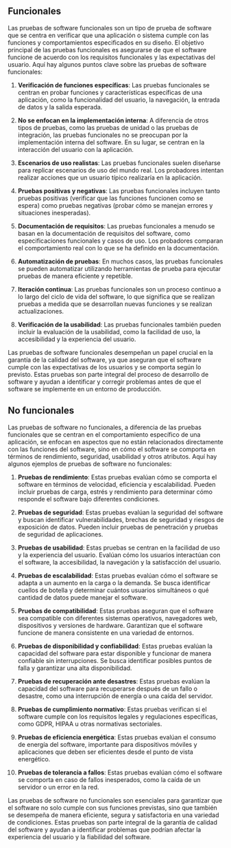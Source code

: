 ## Funcionales
Las pruebas de software funcionales son un tipo de prueba de software que se centra en verificar que una aplicación o sistema cumple con las funciones y comportamientos especificados en su diseño. El objetivo principal de las pruebas funcionales es asegurarse de que el software funcione de acuerdo con los requisitos funcionales y las expectativas del usuario. Aquí hay algunos puntos clave sobre las pruebas de software funcionales:

1. **Verificación de funciones específicas**: Las pruebas funcionales se centran en probar funciones y características específicas de una aplicación, como la funcionalidad del usuario, la navegación, la entrada de datos y la salida esperada.

2. **No se enfocan en la implementación interna**: A diferencia de otros tipos de pruebas, como las pruebas de unidad o las pruebas de integración, las pruebas funcionales no se preocupan por la implementación interna del software. En su lugar, se centran en la interacción del usuario con la aplicación.

3. **Escenarios de uso realistas**: Las pruebas funcionales suelen diseñarse para replicar escenarios de uso del mundo real. Los probadores intentan realizar acciones que un usuario típico realizaría en la aplicación.

4. **Pruebas positivas y negativas**: Las pruebas funcionales incluyen tanto pruebas positivas (verificar que las funciones funcionen como se espera) como pruebas negativas (probar cómo se manejan errores y situaciones inesperadas).

5. **Documentación de requisitos**: Las pruebas funcionales a menudo se basan en la documentación de requisitos del software, como especificaciones funcionales y casos de uso. Los probadores comparan el comportamiento real con lo que se ha definido en la documentación.

6. **Automatización de pruebas**: En muchos casos, las pruebas funcionales se pueden automatizar utilizando herramientas de prueba para ejecutar pruebas de manera eficiente y repetible.

7. **Iteración continua**: Las pruebas funcionales son un proceso continuo a lo largo del ciclo de vida del software, lo que significa que se realizan pruebas a medida que se desarrollan nuevas funciones y se realizan actualizaciones.

8. **Verificación de la usabilidad**: Las pruebas funcionales también pueden incluir la evaluación de la usabilidad, como la facilidad de uso, la accesibilidad y la experiencia del usuario.

Las pruebas de software funcionales desempeñan un papel crucial en la garantía de la calidad del software, ya que aseguran que el software cumple con las expectativas de los usuarios y se comporta según lo previsto. Estas pruebas son parte integral del proceso de desarrollo de software y ayudan a identificar y corregir problemas antes de que el software se implemente en un entorno de producción. 
## No funcionales
Las pruebas de software no funcionales, a diferencia de las pruebas funcionales que se centran en el comportamiento específico de una aplicación, se enfocan en aspectos que no están relacionados directamente con las funciones del software, sino en cómo el software se comporta en términos de rendimiento, seguridad, usabilidad y otros atributos. Aquí hay algunos ejemplos de pruebas de software no funcionales:

1. **Pruebas de rendimiento**: Estas pruebas evalúan cómo se comporta el software en términos de velocidad, eficiencia y escalabilidad. Pueden incluir pruebas de carga, estrés y rendimiento para determinar cómo responde el software bajo diferentes condiciones.

2. **Pruebas de seguridad**: Estas pruebas evalúan la seguridad del software y buscan identificar vulnerabilidades, brechas de seguridad y riesgos de exposición de datos. Pueden incluir pruebas de penetración y pruebas de seguridad de aplicaciones.

3. **Pruebas de usabilidad**: Estas pruebas se centran en la facilidad de uso y la experiencia del usuario. Evalúan cómo los usuarios interactúan con el software, la accesibilidad, la navegación y la satisfacción del usuario.

4. **Pruebas de escalabilidad**: Estas pruebas evalúan cómo el software se adapta a un aumento en la carga o la demanda. Se busca identificar cuellos de botella y determinar cuántos usuarios simultáneos o qué cantidad de datos puede manejar el software.

5. **Pruebas de compatibilidad**: Estas pruebas aseguran que el software sea compatible con diferentes sistemas operativos, navegadores web, dispositivos y versiones de hardware. Garantizan que el software funcione de manera consistente en una variedad de entornos.

6. **Pruebas de disponibilidad y confiabilidad**: Estas pruebas evalúan la capacidad del software para estar disponible y funcionar de manera confiable sin interrupciones. Se busca identificar posibles puntos de falla y garantizar una alta disponibilidad.

7. **Pruebas de recuperación ante desastres**: Estas pruebas evalúan la capacidad del software para recuperarse después de un fallo o desastre, como una interrupción de energía o una caída del servidor.

8. **Pruebas de cumplimiento normativo**: Estas pruebas verifican si el software cumple con los requisitos legales y regulaciones específicas, como GDPR, HIPAA u otras normativas sectoriales.

9. **Pruebas de eficiencia energética**: Estas pruebas evalúan el consumo de energía del software, importante para dispositivos móviles y aplicaciones que deben ser eficientes desde el punto de vista energético.

10. **Pruebas de tolerancia a fallos**: Estas pruebas evalúan cómo el software se comporta en caso de fallos inesperados, como la caída de un servidor o un error en la red.

Las pruebas de software no funcionales son esenciales para garantizar que el software no solo cumple con sus funciones previstas, sino que también se desempeña de manera eficiente, segura y satisfactoria en una variedad de condiciones. Estas pruebas son parte integral de la garantía de calidad del software y ayudan a identificar problemas que podrían afectar la experiencia del usuario y la fiabilidad del software.